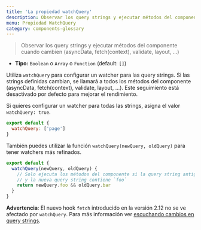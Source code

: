 ```yaml
---
title: 'La propiedad watchQuery'
description: Observar los query strings y ejecutar métodos del componente cuando cambien (asyncData, fetch, validate, layout, ...)
menu: Propiedad WatchQuery
category: components-glossary
---
```


> Observar los query strings y ejecutar métodos del componente cuando cambien (asyncData, fetch(context), validate, layout, ...)

- **Tipo:** `Boolean` o `Array` o `Function` (default: `[]`)

Utiliza `watchQuery` para configurar un watcher para las query strings. Si las strings definidas cambian, se llamará a todos los métodos del componente (asyncData, fetch(context), validate, layout, ...). Este seguimiento está desactivado por defecto para mejorar el rendimiento.

Si quieres configurar un watcher para todas las strings, asigna el valor `watchQuery: true`.

```js
export default {
  watchQuery: ['page']
}
```

También puedes utilizar la función `watchQuery(newQuery, oldQuery)` para tener watchers más refinados.

```js
export default {
  watchQuery(newQuery, oldQuery) {
    // Solo ejecuta los métodos del componente si la query string antigua contenía `bar`
    // y la nueva query string contiene `foo`
    return newQuery.foo && oldQuery.bar
  }
}
```

<base-alert>

**Advertencia**: El nuevo hook `fetch` introducido en la versión 2.12 no se ve afectado por `watchQuery`. Para más información ver [escuchando cambios en query strings](/guides/features/data-fetching#the-fetch-hook).

</base-alert>
